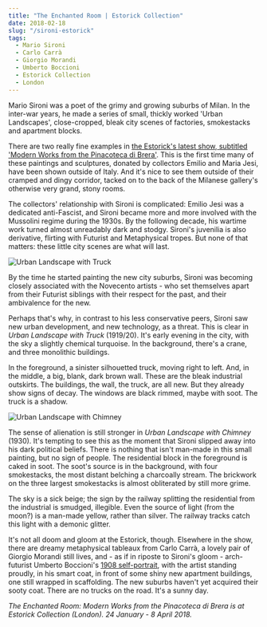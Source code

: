 ```yaml
---
title: "The Enchanted Room | Estorick Collection"
date: 2018-02-18
slug: "/sironi-estorick"
tags:
  - Mario Sironi
  - Carlo Carrà
  - Giorgio Morandi
  - Umberto Boccioni
  - Estorick Collection
  - London
---
```


Mario Sironi was a poet of the grimy and growing suburbs of Milan. In the inter-war years, he made a series of small, thickly worked 'Urban Landscapes', close-cropped, bleak city scenes of factories, smokestacks and apartment blocks.

There are two really fine examples in [the Estorick's latest show, subtitled 'Modern Works from the Pinacoteca di Brera'](https://www.estorickcollection.com/exhibitions/the-enchanted-room-modern-works-from-the-pinacoteca-di-brera). This is the first time many of these paintings and sculptures, donated by collectors Emilio and Maria Jesi, have been shown outside of Italy. And it's nice to see them outside of their cramped and dingy corridor, tacked on to the back of the Milanese gallery's otherwise very grand, stony rooms.

The collectors' relationship with Sironi is complicated: Emilio Jesi was a dedicated anti-Fascist, and Sironi became more and more involved with the Mussolini regime during the 1930s. By the following decade, his wartime work turned almost unreadably dark and stodgy. Sironi's juvenilia is also  derivative, flirting with Futurist and Metaphysical tropes. But none of that matters: these little city scenes are what will last.

![Urban Landscape with Truck](/sironi-estorick-1.jpg)

By the time he started painting the new city suburbs, Sironi was becoming closely associated with the Novecento artists - who set themselves apart from their Futurist siblings with their respect for the past, and their ambivalence for the new.

Perhaps that's why, in contrast to his less conservative peers, Sironi saw new urban development, and new technology, as a threat. This is clear in *Urban Landscape with Truck* (1919/20). It's early evening in the city, with the sky a slightly chemical turquoise. In the background, there's a crane, and three monolithic buildings.

In the foreground, a sinister silhouetted truck, moving right to left. And, in the middle, a big, blank, dark brown wall. These are the bleak industrial outskirts. The buildings, the wall, the truck, are all new. But they already show signs of decay. The windows are black rimmed, maybe with soot. The truck is a shadow.

![Urban Landscape with Chimney](/sironi-estorick-2.jpg)

The sense of alienation is still stronger in *Urban Landscape with Chimney* (1930). It's tempting to see this as the moment that Sironi slipped away into his dark political beliefs. There is nothing that isn't man-made in this small painting, but no sign of people. The residential block in the foreground is caked in soot. The soot's source is in the background, with four smokestacks, the most distant belching a charcoally stream. The brickwork on the three largest smokestacks is almost obliterated by still more grime.

The sky is a sick beige; the sign by the railway splitting the residential from the industrial is smudged, illegible. Even the source of light (from the moon?) is a man-made yellow, rather than silver. The railway tracks catch this light with a demonic glitter.

It's not all doom and gloom at the Estorick, though. Elsewhere in the show, there are dreamy metaphysical tableaux from Carlo Carrà, a lovely pair of Giorgio Morandi still lives, and - as if in riposte to Sironi's gloom - arch-futurist Umberto Boccioni's [1908 self-portrait](http://pinacotecabrera.org/en/collezione-online/opere/self-portrait-boccioni/), with the artist standing proudly, in his smart coat, in front of some shiny new apartment buildings, one still wrapped in scaffolding. The new suburbs haven't yet acquired their sooty coat. There are no trucks on the road. It's a sunny day.

*The Enchanted Room: Modern Works from the Pinacoteca di Brera is at Estorick Collection (London). 24 January - 8 April 2018.*
